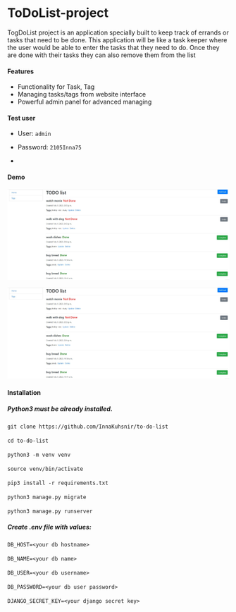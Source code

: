 #  ToDoList-project
TogDoList project is an application specially built to keep track of errands or tasks that need to be done. This application will be like a task keeper where the user would be able to enter the tasks that they need to do. Once they are done with their tasks they can also remove them from the list


#### Features

* Functionality for Task, Tag
* Managing tasks/tags  from website interface
* Powerful admin panel for advanced managing

#### Test user

* User: `admin`

* Password: `2105Inna75`
* 
#### Demo
![ToDoList_project](static/img/photo_5415720814571013236_w.jpg)

![ToDoList_project](static/img/photo_5415720814571013236_w.jpg)

#### Installation
##### Python3 must be already installed.

```
git clone https://github.com/InnaKuhsnir/to-do-list

cd to-do-list

python3 -m venv venv

source venv/bin/activate

pip3 install -r requirements.txt

python3 manage.py migrate

python3 manage.py runserver 
```

##### Create .env file with values:

```
DB_HOST=<your db hostname>

DB_NAME=<your db name>

DB_USER=<your db username>

DB_PASSWORD=<your db user password>

DJANGO_SECRET_KEY=<your django secret key>
```
